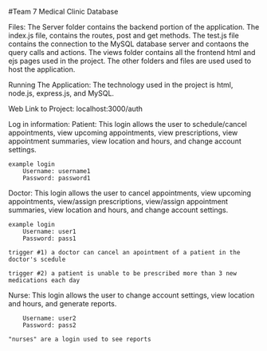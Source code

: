 #Team 7 Medical Clinic Database

Files:
The Server folder contains the backend portion of the application. The index.js file, contains the routes, post and get methods.
The test.js file contains the connection to the MySQL database server and contaons the query calls and actions.
The views folder contains all the frontend html and ejs pages used in the project. The other folders and files are used used to host the application.

Running The Application:
The technology used in the project is html, node.js, express.js, and MySQL.

Web Link to Project:
localhost:3000/auth

Log in information:
    Patient: This login allows the user to schedule/cancel appointments, view upcoming appointments, view prescriptions, view appointment summaries, view location and hours, and change account settings.
	
	example login
        Username: username1
        Password: password1
	
    
Doctor: This login allows the user to cancel appointments, view upcoming appointments, view/assign prescriptions, view/assign appointment summaries, view location and hours, and change account settings.

	example login
        Username: user1
        Password: pass1
	
	trigger #1) a doctor can cancel an apointment of a patient in the doctor's scedule
	
	trigger #2) a patient is unable to be prescribed more than 3 new medications each day
	

Nurse: This login allows the user to change account settings, view location and hours, and generate reports.

        Username: user2
        Password: pass2
		
	"nurses" are a login used to see reports 
	
	
	
